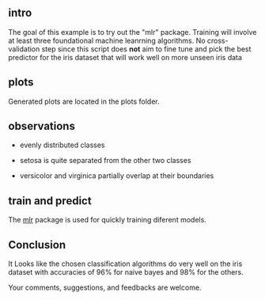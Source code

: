 
## intro
The goal of this example is to try out the "mlr" package. Training will involve at least three foundational machine leanrning algorithms.
No cross-validation step since this script does __not__ aim to fine tune and pick the best predictor for the iris dataset that will work well on more unseen iris data


## plots
Generated plots are located in the plots folder. 


## observations
 * evenly distributed classes
 - setosa is quite separated from the other two classes
 + versicolor and virginica partially overlap at their boundaries


## train and predict
The [mlr](https://mlr-org.github.io) package is used for quickly training diferent models.


## Conclusion
It Looks like the chosen classification algorithms do very well on the iris dataset 
with accuracies of 96% for naive bayes and 98% for the others.

Your comments, suggestions, and feedbacks are welcome.

